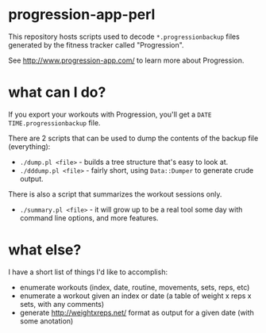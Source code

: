 # progression-app-perl                                                                                                                                         

This repository hosts scripts used to decode `*.progressionbackup` files generated by the fitness tracker called "Progression".

See http://www.progression-app.com/ to learn more about Progression.

# what can I do?

If you export your workouts with Progression, you'll get a `DATE TIME.progressionbackup` file.

There are 2 scripts that can be used to dump the contents of the backup file (everything):

* `./dump.pl <file>` - builds a tree structure that's easy to look at.
* `./dddump.pl <file>` - fairly short, using `Data::Dumper` to generate crude output.

There is also a script that summarizes the workout sessions only.

* `./summary.pl <file>` - it will grow up to be a real tool some day with command line options, and more features.


# what else?

I have a short list of things I'd like to accomplish:

* enumerate workouts (index, date, routine, movements, sets, reps, etc)
* enumerate a workout given an index or date (a table of weight x reps x sets, with any comments)
* generate http://weightxreps.net/ format as output for a given date (with some anotation)
